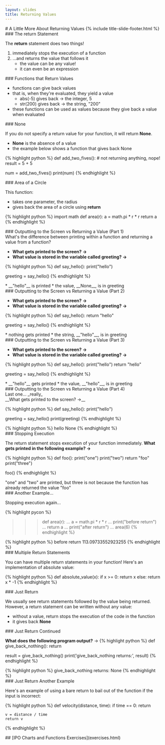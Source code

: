 ```yaml
---
layout: slides
title: Returning Values 
---
```

<section markdown="block" class="title-slide">
# A Little More About Returning Values
{% include title-slide-footer.html %}
</section>

<section markdown="block">
### The return Statement

The __return__ statement does two things!

1. immediately stops the execution of a function
2. ...and returns the value that follows it
	* the value can be any value!
	* it can even be an expression
</section>


<section markdown="block">
### Functions that Return Values

* functions can give back values
* that is, when they're evaluated, they yield a value
	* abs(-5) gives back &rarr; the integer, 5
	* str(200) gives back &rarr; the string, "200"
* these functions can be used as values because they give back a value when evaluated
</section>

<section markdown="block">
### None

If you do not specify a return value for your function, it will return __None__.

* __None__ is the absence of a value
* the example below shows a function that gives back None

{% highlight python %}
def add_two_fives():
	# not returning anything, nope!
	result = 5 + 5

num = add_two_fives()
print(num)
{% endhighlight %}
</section>

<section markdown="block">
### Area of a Circle

This function:

* takes one parameter, the radius
* gives back the area of a circle using __return__

{% highlight python %}
import math
def area(r):
	a = math.pi * r * r
	return a
{% endhighlight %}
</section>

<section markdown="block">
### Outputting to the Screen vs Returning a Value (Part 1)

<aside>What's the difference between printing within a function and returning a value from a function?</aside> 

* __What gets printed to the screen? &rarr;__
* __What value is stored in the variable called greeting? &rarr;__

{% highlight python %}
def say_hello():
	print("hello")

greeting = say_hello()
{% endhighlight %}

<div class='incremental' markdown='block'>
* __"hello"__ is printed
* the value, __None__, is in greeting
</div>
</section>

<section markdown="block">
### Outputting to the Screen vs Returning a Value (Part 2)

* __What gets printed to the screen? &rarr;__
* __What value is stored in the variable called greeting? &rarr;__

{% highlight python %}
def say_hello():
	return "hello"

greeting = say_hello()
{% endhighlight %}

<div class='incremental' markdown='block'>
* nothing gets printed
* the string, __"hello"__, is in greeting
</div>
</section>

<section markdown="block">
### Outputting to the Screen vs Returning a Value (Part 3)

* __What gets printed to the screen? &rarr;__
* __What value is stored in the variable called greeting? &rarr;__

{% highlight python %}
def say_hello():
	print("hello")
	return "hello"

greeting = say_hello()
{% endhighlight %}

<div class='incremental' markdown='block'>
* __"hello"__ gets printed
* the value, __"hello"__, is in greeting
</div>
</section>

<section markdown="block">
### Outputting to the Screen vs Returning a Value (Part 4)

<aside markdown="block">
Last one... _really_
</aside>
__What gets printed to the screen? &rarr;__

{% highlight python %}
def say_hello():
	print("hello")

greeting = say_hello()
print(greeting)
{% endhighlight %}

<div class='incremental' markdown='block'>
{% highlight python %}
hello
None
{% endhighlight %}
</div>
</section>


<section markdown="block">
### Stopping Execution

The return statement stops execution of your function immediately.  __What gets printed in the following example? &rarr;__

{% highlight python %}
def foo():
	print("one")
	print("two")
	return "foo"
	print("three")

foo()
{% endhighlight %}
<div class="incremental" markdown="block">
"one" and "two" are printed, but three is not because the function has already returned the value "foo"
</div>
</section>

<section markdown="block">
### Another Example...

Stopping execution again...

{% highlight pycon %}
>>> def area(r):
...   a = math.pi * r * r
...   print("before return")
...   return a
...   print("after return")
... 
>>> area(6)
{% endhighlight %}

<div class="incremental" markdown="block">
{% highlight python %}
before return
113.09733552923255
{% endhighlight %}
</div>
</section>

<section markdown="block">
### Multiple Return Statements

You can have multiple return statements in your function!  Here's an implementation of absolute value:

{% highlight python %}
def absolute_value(x):
	if x >= 0:
		return x
	else:
		return x * -1
{% endhighlight %}
<!--_-->
</section>

<section markdown="block">
### Just Return

We usually see return statements followed by the value being returned.  However, a return statement can be written without any value:

* without a value, return stops the execution of the code in the function
* it gives back __None__ 



</section>

<section markdown="block">
### Just Return Continued

__What does the following program output?__ &rarr;
{% highlight python %}
def give_back_nothing():
	return

result = give_back_nothing()
print('give_back_nothing returns:', result)
{% endhighlight %}

<div class="incremental" markdown="block">
{% highlight python %}
give_back_nothing returns: None
{% endhighlight %}
</div>
</section>

<section markdown="block">
### Just Return Another Example

Here's an example of using a bare return to bail out of the function if the input is incorrect:

{% highlight python %}
def velocity(distance, time):
	if time == 0:
		return
	
	v = distance / time
	return v
{% endhighlight %}

</section>

<section markdown="block">
## [IPO Charts and Functions Exercises](exercises.html)
</section>
